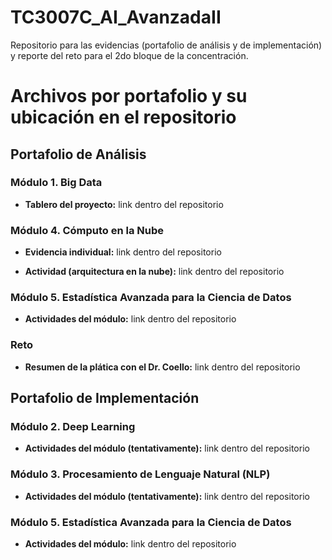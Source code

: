 # TC3007C_AI_AvanzadaII

Repositorio para las evidencias (portafolio de análisis y de implementación) y reporte del reto para el 2do bloque de la concentración.

# Archivos por portafolio y su ubicación en el repositorio

## Portafolio de Análisis

### Módulo 1. Big Data

* **Tablero del proyecto:** link dentro del repositorio

### Módulo 4. Cómputo en la Nube

* **Evidencia individual:** link dentro del repositorio
  
* **Actividad (arquitectura en la nube):** link dentro del repositorio

### Módulo 5. Estadística Avanzada para la Ciencia de Datos

* **Actividades del módulo:** link dentro del repositorio

### Reto

* **Resumen de la plática con el Dr. Coello:** link dentro del repositorio

## Portafolio de Implementación

### Módulo 2. Deep Learning

* **Actividades del módulo (tentativamente):** link dentro del repositorio

### Módulo 3. Procesamiento de Lenguaje Natural (NLP)

* **Actividades del módulo (tentativamente):** link dentro del repositorio

### Módulo 5. Estadística Avanzada para la Ciencia de Datos

* **Actividades del módulo:** link dentro del repositorio
